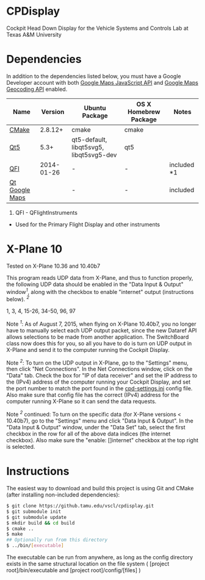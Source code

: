 CPDisplay
=========

Cockpit Head Down Display for the Vehicle Systems and Controls Lab at Texas A&M University


Dependencies
============
In addition to the dependencies listed below, you must have a Google Developer 
account with both 
[Google Maps JavaScript API](https://developers.google.com/maps/documentation/javascript/) and 
[Google Maps Geocoding API](https://developers.google.com/maps/documentation/geocoding/) enabled.

 Name                                       | Version     | Ubuntu Package  | OS X Homebrew Package | Notes
--------------------------------------------|-------------|-----------------|-----------------------|-------
[CMake](http://www.cmake.org/)              | 2.8.12+     | cmake           | cmake                 | 
[Qt5](http://qt-project.org/)               | 5.3+        | qt5-default, libqt5svg5, libqt5svg5-dev   | qt5      | 
[QFI](http://marekcel.pl/index.php?pg=qfi)  | 2014-01-26  | -               | -                     | included *1
[Qt Google Maps](https://github.tamu.edu:mtreat/qt-google-maps) | | - | - | included

1. QFI - QFlightInstruments
  * Used for the Primary Flight Display and other instruments


X-Plane 10
==========
Tested on X-Plane 10.36 and 10.40b7

This program reads UDP data from X-Plane, and thus to function properly, the following UDP data should be enabled in the "Data Input & Output" window<sup>*1*</sup>, along with the checkbox to enable "internet" output (instructions below). <sup>*2*</sup>

1, 3, 4, 15-26, 34-50, 96, 97

Note <sup>*1*</sup>: As of August 7, 2015, when flying on X-Plane 10.40b7, you no longer have to manually select each UDP output packet, since the new Dataref API allows selections to be made from another application.  The SwitchBoard class now does this for you, so all you have to do is turn on UDP output in X-Plane and send it to the computer running the Cockpit Display.

Note <sup>*2*</sup>: To turn on the UDP output in X-Plane, go to the "Settings" menu, then click "Net Connections".  In the Net Connections window, click on the "Data" tab.  Check the box for "IP of data receiver" and set the IP address to the (IPv4) address of the computer running your Cockpit Display, and set the port number to match the port found in the [cpd-settings.ini](cpd-settings.ini) config file.  Also make sure that config file has the correct (IPv4) address for the computer running X-Plane so it can send the data requests.

Note <sup>*2*</sup> continued: To turn on the specific data (for X-Plane versions < 10.40b7), go to the "Settings" menu and click "Data Input & Output".  In the "Data Input & Output" window, under the "Data Set" tab, select the first checkbox in the row for all of the above data indices (the internet checkbox).  Also make sure the "enable: []internet" checkbox at the top right is selected.


Instructions
============
The easiest way to download and build this project is using Git and CMake
(after installing non-included dependencies):
```bash
$ git clone https://github.tamu.edu/vscl/cpdisplay.git
$ git submodule init
$ git submodule update
$ mkdir build && cd build
$ cmake ..
$ make
## Optionally run from this directory
$ ../bin/[executable]
```

The executable can be run from anywhere, as long as the config directory exists in the same structural location on the file system ( [project root]/bin/executable and [project root]/config/[files] )

